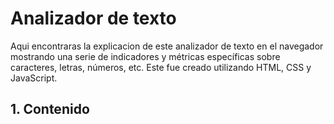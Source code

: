 # Analizador de texto
Aqui encontraras la explicacion de este analizador de texto en el navegador mostrando una serie de indicadores y métricas específicas sobre caracteres, letras, números, etc. Este fue creado utilizando HTML, CSS y JavaScript.

## 1. Contenido



